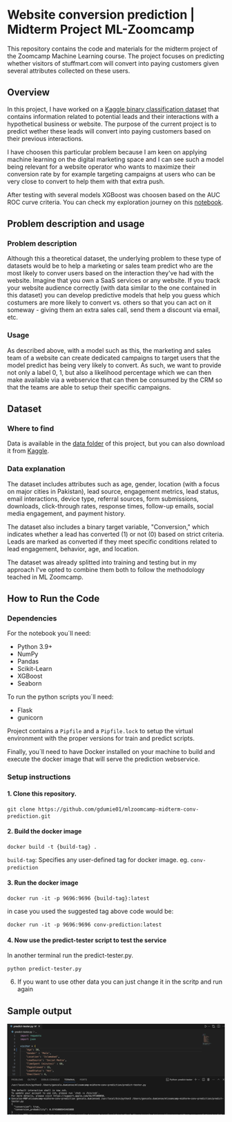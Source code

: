 # Website conversion prediction | Midterm Project ML-Zoomcamp

This repository contains the code and materials for the midterm project of the Zoomcamp Machine Learning course. The project focuses on predicting whether visitors of stuffmart.com will convert into paying customers given several attributes collected on these users.

## Overview

In this project, I have worked on a [Kaggle binary classification dataset](https://www.kaggle.com/datasets/muhammadshahidazeem/customer-conversion-dataset-for-stuffmart-com) that contains information related to potential leads and their interactions with a hypothetical business or website. The purpose of the current project is to predict wether these leads will convert into paying customers based on their previous interactions. 

I have choosen this particular problem because I am keen on applying machine learning on the digital marketing space and I can see such a model being relevant for a website operator who wants to maximize their conversion rate by for example targeting campaigns at users who can be very close to convert to help them with that extra push.

After testing with several models XGBoost was choosen based on the AUC ROC curve criteria. You can check my exploration journey on this [notebook](https://github.com/gdumie01/mlzoomcamp-midterm-conv-prediction/blob/main/notebook.ipynb).

## Problem description and usage
### Problem description
Although this a theoretical dataset, the underlying problem to these type of datasets would be to help a marketing or sales team predict who are the most likely to conver users based on the interaction they've had with the website. Imagine that you own a SaaS services or any website. If you track your website audience correctly (with data similar to the one contained in this dataset) you can develop predictive models that help you guess which costumers are more likely to convert vs. others so that you can act on it someway - giving them an extra sales call, send them a discount via email, etc.

### Usage
As described above, with a model such as this, the marketing and sales team of a website can create dedicated campaigns to target users that the model predict has being very likely to convert. As such, we want to provide not only a label 0, 1, but also a likelihood percentage which we can then make available via a webservice that can then be consumed by the CRM so that the teams are able to setup their specific campaigns.

## Dataset

### Where to find

Data is available in the [data folder](https://github.com/gdumie01/mlzoomcamp-midterm-conv-prediction/tree/main/data) of this project, but you can also download it from [Kaggle](https://www.kaggle.com/datasets/muhammadshahidazeem/customer-conversion-dataset-for-stuffmart-com).

### Data explanation

The dataset includes attributes such as age, gender, location (with a focus on major cities in Pakistan), lead source, engagement metrics, lead status, email interactions, device type, referral sources, form submissions, downloads, click-through rates, response times, follow-up emails, social media engagement, and payment history. 

The dataset also includes a binary target variable, "Conversion," which indicates whether a lead has converted (1) or not (0) based on strict criteria. Leads are marked as converted if they meet specific conditions related to lead engagement, behavior, age, and location.

The dataset was already splitted into training and testing but in my approach I've opted to combine them both to follow the methodology teached in ML Zoomcamp.

## How to Run the Code

### Dependencies
For the notebook you´ll need:
- Python 3.9+
- NumPy
- Pandas
- Scikit-Learn
- XGBoost
- Seaborn

To run the python scripts you´ll need:
- Flask
- gunicorn

Project contains a `Pipfile` and a `Pipfile.lock` to setup the virtual environment with the proper versions for train and predict scripts.

Finally, you´ll need to have Docker installed on your machine to build and execute the docker image that will serve the prediction webservice.

### Setup instructions

#### 1. Clone this repository.
```
git clone https://github.com/gdumie01/mlzoomcamp-midterm-conv-prediction.git
```
#### 2. Build the docker image
```
docker build -t {build-tag} .
```
`build-tag`: Specifies any user-defined tag for docker image. eg. `conv-prediction`

#### 3. Run the docker image

```
docker run -it -p 9696:9696 {build-tag}:latest
```
in case you used the suggested tag above code would be:
```
docker run -it -p 9696:9696 conv-prediction:latest
```

#### 4. Now use the predict-tester script to test the service
In another terminal run the predict-tester.py.
```
python predict-tester.py
```
6. If you want to use other data you can just change it in the scritp and run again
## Sample output
![Sample output](https://github.com/gdumie01/mlzoomcamp-midterm-conv-prediction/blob/main/data/sample_output.png)
